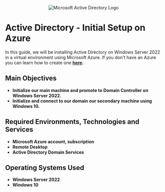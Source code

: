 <p align="center">
<img src="https://i.imgur.com/pU5A58S.png" alt="Microsoft Active Directory Logo"/>
</p>


# Active Directory - Initial Setup on Azure



In this guide, we will be installing Active Directory on Windows Server 2022 in a virtual environment using Microsoft Azure. If you don't have an Azure you can learn how to create one <b>[here](https://www.dannymoran.com/create-a-free-azure-account/)<b>.




## Main Objectives


- Initialize our main machine and promote to Domain Controller on Windows Server 2022.
- Initialize and connect to our domain our secondary machine using Windows 10.



## Required Environments, Technologies and Services


- Microsoft Azure account, subscription
- Remote Desktop
- Active Directory Domain Services



## Operating Systems Used

- Windows Server 2022
- Windows 10

